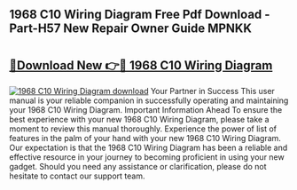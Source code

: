 ## 1968 C10 Wiring Diagram Free Pdf Download - Part-H57 New Repair Owner Guide MPNKK

# <h2><a href="http://dfie0v.blite.top/?on=1968+C10+Wiring+Diagram">🔗Download New 👉🔴 1968 C10 Wiring Diagram</a></h2>

[![1968 C10 Wiring Diagram download](https://i.imgur.com/lujVjoI.png)](http://dfie0v.blite.top/?on=1968+C10+Wiring+Diagram)
Your Partner in Success This user manual is your reliable companion in successfully operating and maintaining your 1968 C10 Wiring Diagram. Important Information Ahead To ensure the best experience with your new 1968 C10 Wiring Diagram, please take a moment to review this manual thoroughly. Experience the power of list of features in the palm of your hand with your new 1968 C10 Wiring Diagram. Our expectation is that the 1968 C10 Wiring Diagram has been a reliable and effective resource in your journey to becoming proficient in using your new gadget. Should you need any assistance or clarification, please do not hesitate to contact our support team.
